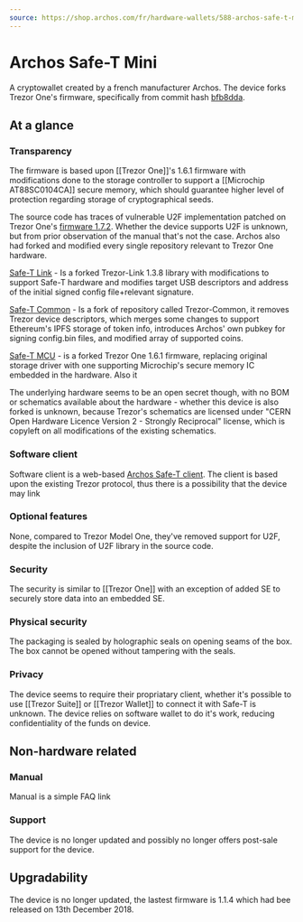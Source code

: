 ```yaml
---
source: https://shop.archos.com/fr/hardware-wallets/588-archos-safe-t-mini-0690590037069.html
---
```

# Archos Safe-T Mini
A cryptowallet created by a french manufacturer Archos. The device forks Trezor One's firmware, specifically from commit hash [bfb8dda](https://github.com/archos-safe-t/safe-t-mcu/commit/bfb8dda5e8582b9e17bca0904affd8bfdf1b6652).
## At a glance

### Transparency
The firmware is based upon [[Trezor One]]'s 1.6.1 firmware with modifications done to the storage controller to support a [[Microchip AT88SC0104CA]] secure memory, which should guarantee higher level of protection regarding storage of cryptographical seeds.

The source code has traces of vulnerable U2F implementation patched on Trezor One's [firmware 1.7.2](https://blog.trezor.io/details-about-the-security-updates-in-trezor-one-firmware-1-7-2-3c97adbf121e). Whether the device supports U2F is unknown, but from prior observation of the manual that's not the case. Archos also had forked and modified every single repository relevant to Trezor One hardware.

[Safe-T Link](https://github.com/archos-safe-t/safe-t-link) - Is a forked Trezor-Link 1.3.8 library with modifications to support Safe-T hardware and modifies target USB descriptors and address of the initial signed config file+relevant signature.

[Safe-T Common](https://github.com/archos-safe-t/safe-t-common) - Is a fork of repository called Trezor-Common, it removes Trezor device descriptors, which merges some changes to support Ethereum's IPFS storage of token info, introduces Archos' own pubkey for signing config.bin files, and modified array of supported coins.

[Safe-T MCU](https://github.com/archos-safe-t/safe-t-mcu) - is a forked Trezor One 1.6.1 firmware, replacing original storage driver with one supporting Microchip's secure memory IC embedded in the hardware. Also it  

The underlying hardware seems to be an open secret though, with no BOM or schematics available about the hardware - whether this device is also forked is unknown, because Trezor's schematics are licensed under "CERN Open Hardware Licence Version 2 - Strongly Reciprocal" license, which is copyleft on all modifications of the existing schematics. 


### Software client
Software client is a web-based [Archos Safe-T client](https://app.safe-t.io/). The client is based upon the existing Trezor protocol, thus there is a possibility that the device may link 

### Optional features
None, compared to Trezor Model One, they've removed support for U2F, despite the inclusion of U2F library in the source code.

### Security
The security is similar to [[Trezor One]] with an exception of added SE to securely store data into an embedded SE.

### Physical security
The packaging is sealed by holographic seals on opening seams of the box. The box cannot be opened without tampering with the seals.

### Privacy
The device seems to require their propriatary client, whether it's possible to use [[Trezor Suite]] or [[Trezor Wallet]] to connect it with Safe-T is unknown.
The device relies on software wallet to do it's work, reducing confidentiality of the funds on device.

## Non-hardware related

### Manual
Manual is a simple FAQ link
### Support
The device is no longer updated and possibly no longer offers post-sale support for the device.
## Upgradability
The device is no longer updated, the lastest firmware is 1.1.4 which had bee released on 13th December 2018. 
